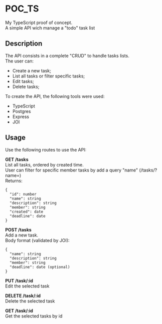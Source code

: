 # POC_TS
My TypeScript proof of concept. </br>
A simple API wich manage a "todo" task list

## Description
The API consists in a complete "CRUD" to handle tasks lists. </br>
The user can:
- Create a new task;
- List all tasks or filter specific tasks;
- Edit tasks;
- Delete tasks;

To create the API, the following tools were used:
- TypeScript
- Postgres
- Express
- JOI

## Usage
Use the following routes to use the API:

**GET /tasks**</br>
List all tasks, ordered by created time.</br>
User can filter for specific member tasks by add a query "name" (/tasks/?name=)</br>
Returns:
```
{
  "id": number
  "name": string
  "description": string
  "member": string
  "created": date
  "deadline": date
}
```

**POST /tasks**</br>
Add a new task.</br>
Body format (validated by JOI):
```
{
  "name": string
  "description": string
  "member": string
  "deadline": date (optional)
}
```


**PUT /task/:id**</br>
Edit the selected task

**DELETE /task/:id**</br>
Delete the selected task

**GET /task/:id**</br>
Get the selected tasks by id



